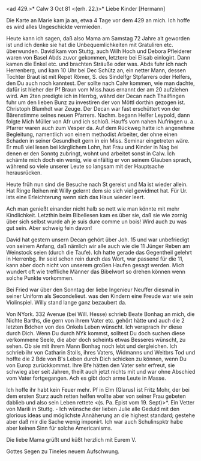 <ad 429.>* Calw 3 Oct 81
 <(erh. 22.)>*
Liebe Kinder [Hermann]

Die Karte an Marie kam ja an, etwa 4 Tage vor dem 429 an mich. Ich hoffe es wird alles Ungeschickte vermieden.

Heute kann ich sagen, daß also Mama am Samstag 72 Jahre alt geworden ist und ich denke sie hat die Unbequemlichkeiten mit Gratuliren etc. überwunden. David kam von Stuttg, auch Wilh Hoch und Debora Pfleiderer waren von Basel Abds zuvor gekommen, letztere bei Elisab einlogirt. Dann kamen die Enkel etc. und brachten Sträuße oder was. Abds fuhr ich nach Herrenberg, und kam 10 Uhr bei Dec Schütz an, ein netter Mann, dessen Tochter Braut ist mit Repet Römer, S. des Sindelfgr Stpfarrers oder Helfers, den Du auch noch kanntest. Der sollte nach Calw kommen, wie man dachte, dafür ist hieher der Pf Braun vom Miss.haus ernannt der am 20 aufziehen wird. Am 2ten predigte ich in Herrbg, währd der Decan nach Thailfingen fuhr um den lieben Bunz zu investiren der von Möttl dorthin gezogen ist. Christoph Blumhdt war Zeuge. Der Decan war fast erschüttert von der Bärenstimme seines neuen Pfarrers. Nachm. begann Helfer Leypold, dann folgte Mich Müller von Afr und ich schloß. Hauffs vom nahen Nufringen u. a. Pfarrer waren auch zum Vesper da. Auf dem Rückweg hatte ich angenehme Begleitung, namentlich von einem methodist Arbeiter, der ohne einen Schaden in seiner Gesundheit gern in ein Miss. Seminar eingetreten wäre. Er muß viel lesen bei kärglichem Lohn, hat Frau und Kinder in Nag bei denen er den Sonntg zubringt, wohnt und arbeitet sonst in Calw. Ich schämte mich doch ein wenig, wie einfältig er von seinem Glauben sprach, während so viele unserer Leute so langsam mit der Hauptsache herausrücken.

Heute früh nun sind die Besuche nach St gereist und Ma ist wieder allein. Hat Ringe Reihen mit Willy gelernt dem sie sich viel gewidmet hat. Für Ur. ists eine Erleichterung wenn sich das Haus wieder leert.

Ach man genießt einander nicht halb so nett wie man könnte mit mehr Kindlichkeit. Letzthin beim Bibellesen kam es über sie, daß sie wie zornig über sich selbst wurde ah je suis dure comme un bois! Wird auch zu was gut sein. Aber schweig fein davon!

David hat gestern unsern Decan gehört über Joh. 15 und war unbefriedigt von seinem Anfang, daß nämlich wir alle auch wie die 11 Jünger Reben am Weinstock seien (durch die Taufe). Ich hatte gerade das Gegentheil gelehrt in Herrenbg. Ihr seid schon rein durch das Wort, war passend für die 11, kann aber doch nicht von unserem großen Haufen gesagt werden. Mich wundert oft wie treffliche Männer das Bibelwort so drehen können wenn solche Punkte vorkommen.

Bei Fried war über den Sonntag der liebe Ingenieur Neuffer diesmal in seiner Uniform als Secondelieut. was den Kindern eine Freude war wie sein Violinspiel. Willy stand lange ganz bezaubert da.

Von NYork. 332 Avenue (bei Will. Hesse) schrieb Beate Bonhag an mich, die Nichte Barths, die gern von ihrem Vater etc. gehört hätte und auch die 2 letzten Bdchen von des Onkels Leben wünscht. Ich versprach ihr diese durch Dich. Wenn Du durch NYk kommst, solltest Du doch suchen diese verkommene Seele, die aber doch scheints etwas Besseres wünscht, zu sehen. Ob sie mit ihrem Mann Bonhag noch lebt und dergleichen. Ich schrieb ihr von Catharin Stolls, ihres Vaters, Widmanns und Weitbrs Tod und hoffte die 2 Bde von B's Leben durch Dich schicken zu können, wenn Du von Europ zurückkommst. Ihre Bfe hätten den Vater sehr erfreut, sie schwieg aber seit Jahren, theilt auch jetzt nichts mit und war ohne Abschied vom Vater fortgegangen. Ach es gibt doch arme Leute in Masse.

Ich hoffe ihr habt kein Feuer mehr. Pf in Elm (Glarus) ist Fritz Mohr, der bei dem ersten Sturz auch retten helfen wollte aber von seiner Frau gebeten dablieb und also sein Leben rettete <(s. Pa. Epist vom 19. Sept)>*. Ein Vetter von Marili in Stuttg. - Ich wünsche der lieben Julie alle Geduld mit den glorious ideas und möglichste Annäherung an die highest standard; gestehe aber daß mir die Sache wenig imponirt. Ich war auch Schulinspktr habe aber keinen Sinn für solche Americanisms.

Die liebe Mama grüßt und küßt herzlich mit
 Eurem V.

Gottes Segen zu Tineles neuem Aufschwung.
